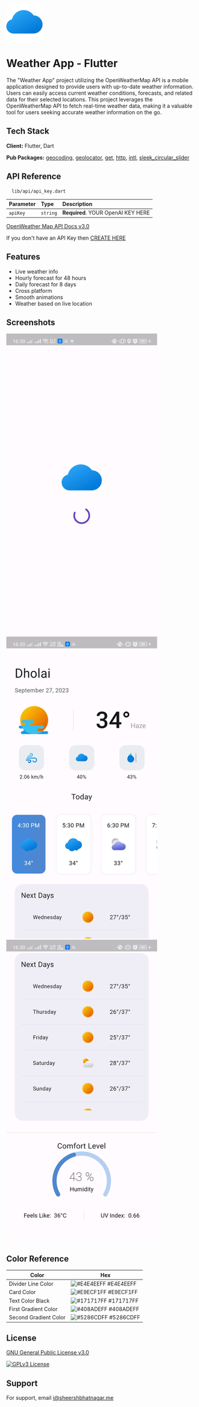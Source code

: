 
![Logo](https://github.com/SheershBhatnagar/Weather-App---Flutter/blob/master/assets/icons/clouds.png)


# Weather App - Flutter

The "Weather App" project utilizing the OpenWeatherMap API is a mobile application designed to provide users with up-to-date weather information. Users can easily access current weather conditions, forecasts, and related data for their selected locations. This project leverages the OpenWeatherMap API to fetch real-time weather data, making it a valuable tool for users seeking accurate weather information on the go.


## Tech Stack

**Client:** Flutter, Dart

**Pub Packages:** [geocoding](https://pub.dev/packages/geocoding), [geolocator](https://pub.dev/packages/geolocator), [get](https://pub.dev/packages/get), [http](https://pub.dev/packages/http), [intl](https://pub.dev/packages/intl), [sleek_circular_slider](https://pub.dev/packages/sleek_circular_slider)
## API Reference

```http
  lib/api/api_key.dart
```

| Parameter | Type     | Description                |
| :-------- | :------- | :------------------------- |
| `apiKey` | `string` | **Required**. YOUR OpenAI KEY HERE |

[OpenWeather Map API Docs v3.0](https://openweathermap.org/api/one-call-3)

If you don't have an API Key then [CREATE HERE](https://home.openweathermap.org/api_keys)

## Features

- Live weather info
- Hourly forecast for 48 hours
- Daily forecast for 8 days
- Cross platform
- Smooth animations
- Weather based on live location
## Screenshots

![Loading](https://github.com/SheershBhatnagar/Weather-App---Flutter/blob/master/screenshots/loading.png)
![Home Screen](https://github.com/SheershBhatnagar/Weather-App---Flutter/blob/master/screenshots/home_screen_1.png)
![Home Screen 2](https://github.com/SheershBhatnagar/Weather-App---Flutter/blob/master/screenshots/home_screen_2.png)

## Color Reference

| Color             | Hex                                                                |
| ----------------- | ------------------------------------------------------------------ |
| Divider Line Color | ![#E4E4EEFF](https://via.placeholder.com/10/E4E4EEFF?text=+) #E4E4EEFF |
| Card Color | ![#E9ECF1FF](https://via.placeholder.com/10/E9ECF1FF?text=+) #E9ECF1FF |
| Text Color Black | ![#171717FF](https://via.placeholder.com/10/171717FF?text=+) #171717FF |
| First Gradient Color | ![#408ADEFF](https://via.placeholder.com/10/408ADEFF?text=+) #408ADEFF |
| Second Gradient Color | ![#5286CDFF](https://via.placeholder.com/10/5286CDFF?text=+) #5286CDFF |


## License

[GNU General Public License v3.0](https://github.com/SheershBhatnagar/Weather-App---Flutter/blob/master/LICENSE)

[![GPLv3 License](https://img.shields.io/badge/License-GPL%20v3-yellow.svg)](https://opensource.org/license/gpl-3-0/)


## Support

For support, email i@sheershbhatnagar.me

